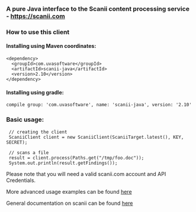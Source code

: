 ### A pure Java interface to the Scanii content processing service - https://scanii.com


### How to use this client

#### Installing using Maven coordinates:

```
<dependency>
  <groupId>com.uvasoftware</groupId>
  <artifactId>scanii-java</artifactId>
  <version>2.10</version>
</dependency>
```
#### Installing using gradle:

```
compile group: 'com.uvasoftware', name: 'scanii-java', version: '2.10'
```

### Basic usage:
 
```
 // creating the client
 ScaniiClient client = new ScaniiClient(ScaniiTarget.latest(), KEY, SECRET);
 
 // scans a file
 result = client.process(Paths.get("/tmp/foo.doc"));
 System.out.println(result.getFindings()); 
```

Please note that you will need a valid scanii.com account and API Credentials. 

More advanced usage examples can be found [here](https://github.com/uvasoftware/scanii-java/blob/master/src/test/com/scanii/client/ScaniiClientTest.java)

General documentation on scanii can be found [here](http://docs.scanii.com)

